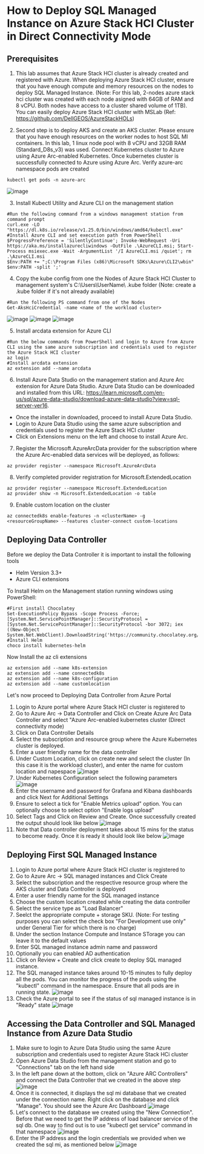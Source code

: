 # How to Deploy SQL Managed Instance on Azure Stack HCI Cluster in Direct Connectivity Mode #
## Prerequisites ##
1. This lab assumes that Azure Stack HCI cluster is already created and registered with Azure. When deploying Azure Stack HCI cluster, ensure that you have enough compute and memory resources on the nodes to deploy SQL Managed Instance. (Note: For this lab, 2-nodes azure stack hci cluster was created with each node asigned with 64GB of RAM and 8 vCPU. Both nodes have access to a cluster shared volume of 1TB). You can easily deploy Azure Stack HCI cluster with MSLab (Ref: https://github.com/DellGEOS/AzureStackHOLs)

2. Second step is to deploy AKS and create an AKS cluster. Please ensure that you have enough resources on the worker nodes to host SQL MI containers. In this lab, 1 linux node pool with 8 vCPU and 32GB RAM (Standard_D8s_v3) was used. Connect Kubernetes cluster to Azure using Azure Arc-enabled Kubernetes.
Once kubernetes cluster is successfully connected to Azure using Azure Arc. Verify azure-arc namespace pods are created
```
kubectl get pods -n azure-arc
```
![image](https://user-images.githubusercontent.com/49147976/201471181-b7869a43-be75-4c33-ba1c-832fb04dfbd4.png)

3. Install Kubectl Utility and Azure CLI on the management station
```
#Run the following command from a windows management station from command prompt
curl.exe -LO "https://dl.k8s.io/release/v1.25.0/bin/windows/amd64/kubectl.exe"
#Install Azure CLI and set execution path from PowerShell
$ProgressPreference = 'SilentlyContinue'; Invoke-WebRequest -Uri https://aka.ms/installazurecliwindows -OutFile .\AzureCLI.msi; Start-Process msiexec.exe -Wait -ArgumentList '/I AzureCLI.msi /quiet'; rm .\AzureCLI.msi
$Env:PATH += ";C:\Program Files (x86)\Microsoft SDKs\Azure\CLI2\wbin"
$env:PATH -split ';'
```
4. Copy the kube config from one the Nodes of Azure Stack HCI Cluster to management system's C:\Users\UserName\ .kube folder (Note: create a .kube folder if it's not already available)

```
#Run the following PS command from one of the Nodes
Get-AksHciCredential -name <name of the workload cluster>
```
![image](https://user-images.githubusercontent.com/49147976/201463449-631317a6-d6a2-4d1c-a314-bddf07eb74e0.png)
![image](https://user-images.githubusercontent.com/49147976/201464381-b7adb832-43bc-4432-a602-fba0b3600627.png)
![image](https://user-images.githubusercontent.com/49147976/201465681-e7a745f5-0c66-429e-a22f-f362dcea2b18.png)

5. Install arcdata extension for Azure CLI
```
#Run the below commands from PowerShell and login to Azure from Azure CLI using the same azure subscription and credentials used to register the Azure Stack HCI cluster
az login
#Install arcdata extension
az extension add --name arcdata
```
6. Install Azure Data Studio on the management station and Azure Arc extension for Azure Data Studio. Azure Data Studio can be downloaded and installed from this URL: https://learn.microsoft.com/en-us/sql/azure-data-studio/download-azure-data-studio?view=sql-server-ver16. 
- Once the installer in downloaded, proceed to install Azure Data Studio.
- Login to Azure Data Studio using the same azure subscription and credentials used to register the Azure Stack HCI cluster
- Click on Extensions menu on the left and choose to install Azure Arc.

7. Register the Microsoft.AzureArcData provider for the subscription where the Azure Arc-enabled data services will be deployed, as follows:
```
az provider register --namespace Microsoft.AzureArcData
```

8. Verify completed provider registration for Microsoft.ExtendedLocation
```
az provider register --namespace Microsoft.ExtendedLocation
az provider show -n Microsoft.ExtendedLocation -o table
```

9. Enable custom location on the cluster
```
az connectedk8s enable-features -n <clusterName> -g <resourceGroupName> --features cluster-connect custom-locations
```
## Deploying Data Controller ##
Before we deploy the Data Controller it is important to install the following tools
- Helm Version 3.3+
- Azure CLI extensions

To Install Helm on the Management station running windows using PowerShell:
```
#First install Chocolatey
Set-ExecutionPolicy Bypass -Scope Process -Force; [System.Net.ServicePointManager]::SecurityProtocol = [System.Net.ServicePointManager]::SecurityProtocol -bor 3072; iex ((New-Object System.Net.WebClient).DownloadString('https://community.chocolatey.org/install.ps1'))
#Install Helm
choco install kubernetes-helm
```
Now Install the az cli extensions
```
az extension add --name k8s-extension
az extension add --name connectedk8s
az extension add --name k8s-configuration
az extension add --name customlocation
```

Let's now proceed to Deploying Data Controller from Azure Portal

1. Login to Azure portal where Azure Stack HCI cluster is registered to
2. Go to Azure Arc -> Data Controller and Click on Create Azure Arc Data Controller and select "Azure Arc-enabled kubernetes cluster (Direct connectivity mode)
3. Click on Data Controller Details
4. Select the subscription and resource group where the Azure Kubernetes cluster is deployed.
5. Enter a user friendly name for the data controller
6. Under Custom Location, click on create new and select the cluster (In this case it is the workload cluster), and enter the name for custom location and napespace
   ![image](https://user-images.githubusercontent.com/49147976/201472816-75fa6386-69fe-45fc-8896-0bee4afa9796.png)
7. Under Kubernetes Configuration select the following parameters
   ![image](https://user-images.githubusercontent.com/49147976/201472887-09e51f08-df1d-4cf2-bd0e-44501c84cb20.png)
8. Enter the username and password for Grafana and Kibana dashboards and click Next for Additional Settings
9. Ensure to select a tick for "Enable Metrics upload" option. You can optionally choose to select option "Enable logs upload"
10. Select Tags and Click on Review and Create. Once successfully created the output should look like below
![image](https://user-images.githubusercontent.com/49147976/201474825-4bd4d3af-229d-49f2-a9d3-2929f0dabf75.png)
11. Note that Data controller deployment takes about 15 mins for the status to become ready. Once it is ready it should look like below
![image](https://user-images.githubusercontent.com/49147976/201475383-6240d568-ff76-4ba6-8a28-c53fe323bed9.png)

## Deploying First SQL Managed Instance ###
1. Login to Azure portal where Azure Stack HCI cluster is registered to
2. Go to Azure Arc -> SQL managed instances and Click Create
3. Select the subscription and the respective resource group where the AKS cluster and Data Controller is deployed
4. Enter a user friendly name for the SQL managed instance
5. Choose the custom location created while creating the data controller
6. Select the service type as "Load Balancer"
7. Seelct the appropriate compute + storage SKU. (Note: For testing purposes you can select the check box "For Development use only" under General Tier for which there is no charge)
8. Under the section Instance Compute and Instance STorage you can leave it to the default values
9. Enter SQL managed instance admin name and password
10. Optionally you can enabled AD authentication
11. Click on Review + Create and click create to deploy SQL managed instance.
12. The SQL managed instance takes around 10-15 minutes to fully deploy all the pods. You can monitor the progress of the pods using the "kubectl" command in the namespace. Ensure that all pods are in running state.
![image](https://user-images.githubusercontent.com/49147976/201503098-4196ae32-de4d-4c65-8988-af5a58b9aab9.png)
13. Check the Azure portal to see if the status of sql managed instance is in "Ready" state
![image](https://user-images.githubusercontent.com/49147976/201503221-c035fa2f-0cb0-4229-b58e-cb83b14f15f6.png)

## Accessing the Data Controller and SQL Managed Instance from Azure Data Studio
1. Make sure to login to Azure Data Studio using the same Azure subscription and credentials used to register Azure Stack HCi cluster
2. Open Azure Data Studio from the management station and go to "Connections" tab on the left hand side
3. In the left pane down at the bottom, click on "Azure ARC Controllers" and connect the Data Controller that we created in the above step
![image](https://user-images.githubusercontent.com/49147976/201503439-4dbedc14-6087-48a3-9da1-e1eaa88d0942.png)
4. Once it is connected, it displays the sql mi database that we created under the connection name. Right click on the database and click "Manage". You should see the Azure Arc Dashboard
![image](https://user-images.githubusercontent.com/49147976/201503562-df11fe80-0890-4ec8-925b-4471262febe9.png)
5. Let's connect to the database we created using the "New Connection". Before that we need to get the IP address of load balancer service of the sql db. One way to find out is to use "kubectl get service" command in that namespace
![image](https://user-images.githubusercontent.com/49147976/201503793-d6ef46e8-3dd4-467c-bcc1-179aec97e690.png)
6. Enter the IP address and the login credentials we provided when we created the sql mi, as mentioned below
![image](https://user-images.githubusercontent.com/49147976/201503843-1487cada-8928-408d-97ce-21b523e5429a.png)

 

